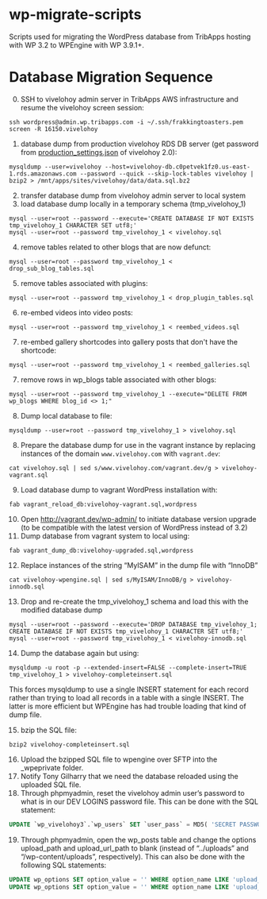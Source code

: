 wp-migrate-scripts
==================

Scripts used for migrating the WordPress database from TribApps hosting with WP 3.2 to WPEngine with WP 3.9.1+.

# Database Migration Sequence

0. SSH to vivelohoy admin server in TribApps AWS infrastructure and resume the vivelohoy screen session:

  ```
  ssh wordpress@admin.wp.tribapps.com -i ~/.ssh/frakkingtoasters.pem
  screen -R 16150.vivelohoy
  ```
  
1. database dump from production vivelohoy RDS DB server (get password from [production_settings.json](https://github.com/vivelohoy/vivelohoy-2.0/blob/master/data/production_settings.json#L45) of vivelohoy 2.0):

  ```
  mysqldump --user=vivelohoy --host=vivelohoy-db.c0petvek1fz0.us-east-1.rds.amazonaws.com --password --quick --skip-lock-tables vivelohoy | bzip2 > /mnt/apps/sites/vivelohoy/data/data.sql.bz2
  ```
  
2. transfer database dump from vivelohoy admin server to local system
3. load database dump locally in a temporary schema (tmp_vivelohoy_1)

  ```
  mysql --user=root --password --execute='CREATE DATABASE IF NOT EXISTS tmp_vivelohoy_1 CHARACTER SET utf8;'
  mysql --user=root --password tmp_vivelohoy_1 < vivelohoy.sql
  ```
  
4. remove tables related to other blogs that are now defunct:

  ```
  mysql --user=root --password tmp_vivelohoy_1 < drop_sub_blog_tables.sql
  ```
  
5. remove tables associated with plugins:

  ```
  mysql --user=root --password tmp_vivelohoy_1 < drop_plugin_tables.sql
  ```

6. re-embed videos into video posts:

  ```
  mysql --user=root --password tmp_vivelohoy_1 < reembed_videos.sql
  ```

7. re-embed gallery shortcodes into gallery posts that don't have the shortcode:

  ```
  mysql --user=root --password tmp_vivelohoy_1 < reembed_galleries.sql
  ```

7. remove rows in wp_blogs table associated with other blogs:

  ```
  mysql --user=root --password tmp_vivelohoy_1 --execute="DELETE FROM wp_blogs WHERE blog_id <> 1;"
  ```

8. Dump local database to file:

  ```
  mysqldump --user=root --password tmp_vivelohoy_1 > vivelohoy.sql
  ```
  
8. Prepare the database dump for use in the vagrant instance by replacing instances of the domain `www.vivelohoy.com` with `vagrant.dev`:

  ```
  cat vivelohoy.sql | sed s/www.vivelohoy.com/vagrant.dev/g > vivelohoy-vagrant.sql
  ```
  
9. Load database dump to vagrant WordPress installation with:

  ```
  fab vagrant_reload_db:vivelohoy-vagrant.sql,wordpress
  ```
  
10. Open http://vagrant.dev/wp-admin/ to initiate database version upgrade (to be compatible with the latest version of WordPress instead of 3.2)
11. Dump database from vagrant system to local using:

  ```
  fab vagrant_dump_db:vivelohoy-upgraded.sql,wordpress
  ```
  
12. Replace instances of the string “MyISAM” in the dump file with “InnoDB”

  ```
  cat vivelohoy-wpengine.sql | sed s/MyISAM/InnoDB/g > vivelohoy-innodb.sql
  ```

13. Drop and re-create the tmp_vivelohoy_1 schema and load this with the modified database dump

  ```
  mysql --user=root --password --execute='DROP DATABASE tmp_vivelohoy_1; CREATE DATABASE IF NOT EXISTS tmp_vivelohoy_1 CHARACTER SET utf8;'
  mysql --user=root --password tmp_vivelohoy_1 < vivelohoy-innodb.sql
  ```

14. Dump the database again but using:

  ```
  mysqldump -u root -p --extended-insert=FALSE --complete-insert=TRUE tmp_vivelohoy_1 > vivelohoy-completeinsert.sql
  ```
  
  This forces mysqldump to use a single INSERT statement for each record rather than trying to load all records in a table with a single INSERT. The latter is more efficient but WPEngine has had trouble loading that kind of dump file.

15. bzip the SQL file:

  ```
  bzip2 vivelohoy-completeinsert.sql
  ```

16. Upload the bzipped SQL file to wpengine over SFTP into the _wpeprivate folder.
17. Notify Tony Gilharry that we need the database reloaded using the uploaded SQL file.
18. Through phpmyadmin, reset the vivelohoy admin user’s password to what is in our DEV LOGINS password file. This can be done with the SQL statement:

  ```sql
  UPDATE `wp_vivelohoy3`.`wp_users` SET `user_pass` = MD5( 'SECRET PASSWORD' ) WHERE `wp_users`.`user_login` LIKE 'vivelohoy3';
  ```
  
19. Through phpmyadmin, open the wp_posts table and change the options upload_path and upload_url_path to blank (instead of “../uploads” and “/wp-content/uploads”, respectively). This can also be done with the following SQL statements:

  ```sql
  UPDATE wp_options SET option_value = '' WHERE option_name LIKE 'upload_path';
  UPDATE wp_options SET option_value = '' WHERE option_name LIKE 'upload_url_path';
  ```
  
